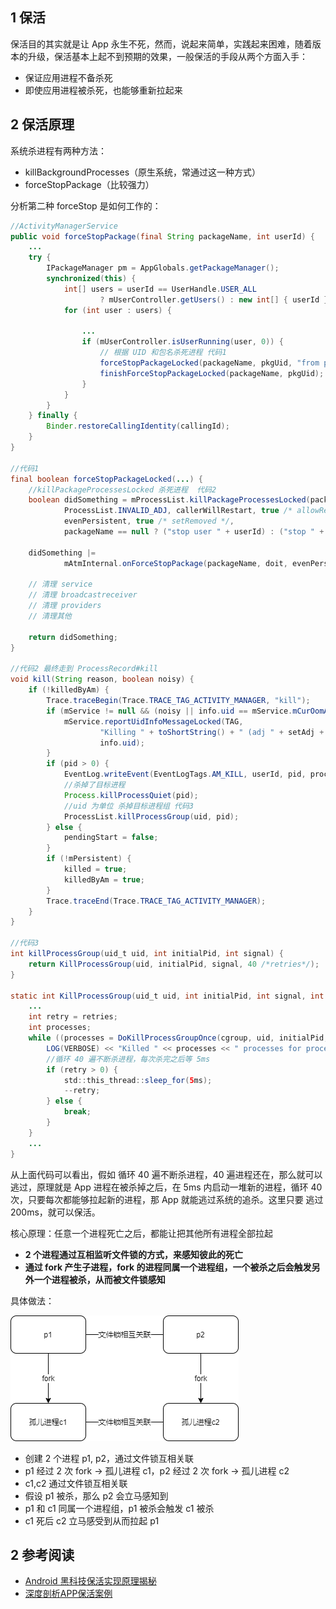 ## 1 保活

保活目的其实就是让 App 永生不死，然而，说起来简单，实践起来困难，随着版本的升级，保活基本上起不到预期的效果，一般保活的手段从两个方面入手：

* 保证应用进程不备杀死
* 即使应用进程被杀死，也能够重新拉起来

## 2 保活原理

系统杀进程有两种方法：

* killBackgroundProcesses（原生系统，常通过这一种方式）
* forceStopPackage（比较强力）

分析第二种 forceStop 是如何工作的：

```java
//ActivityManagerService
public void forceStopPackage(final String packageName, int userId) {
    ...
    try {
        IPackageManager pm = AppGlobals.getPackageManager();
        synchronized(this) {
            int[] users = userId == UserHandle.USER_ALL
                    ? mUserController.getUsers() : new int[] { userId };
            for (int user : users) {

                ...
                if (mUserController.isUserRunning(user, 0)) {
                	// 根据 UID 和包名杀死进程 代码1
                    forceStopPackageLocked(packageName, pkgUid, "from pid " + callingPid);
                    finishForceStopPackageLocked(packageName, pkgUid);
                }
            }
        }
    } finally {
        Binder.restoreCallingIdentity(callingId);
    }
}

//代码1
final boolean forceStopPackageLocked(...) {
    //killPackageProcessesLocked 杀死进程  代码2
    boolean didSomething = mProcessList.killPackageProcessesLocked(packageName, appId, userId,
            ProcessList.INVALID_ADJ, callerWillRestart, true /* allowRestart */, doit,
            evenPersistent, true /* setRemoved */,
            packageName == null ? ("stop user " + userId) : ("stop " + packageName));

    didSomething |=
            mAtmInternal.onForceStopPackage(packageName, doit, evenPersistent, userId);

    // 清理 service
    // 清理 broadcastreceiver
    // 清理 providers
    // 清理其他

    return didSomething;
}

//代码2 最终走到 ProcessRecord#kill
void kill(String reason, boolean noisy) {
    if (!killedByAm) {
        Trace.traceBegin(Trace.TRACE_TAG_ACTIVITY_MANAGER, "kill");
        if (mService != null && (noisy || info.uid == mService.mCurOomAdjUid)) {
            mService.reportUidInfoMessageLocked(TAG,
                    "Killing " + toShortString() + " (adj " + setAdj + "): " + reason,
                    info.uid);
        }
        if (pid > 0) {
            EventLog.writeEvent(EventLogTags.AM_KILL, userId, pid, processName, setAdj, reason);
            //杀掉了目标进程
            Process.killProcessQuiet(pid);
            //uid 为单位 杀掉目标进程组 代码3
            ProcessList.killProcessGroup(uid, pid);
        } else {
            pendingStart = false;
        }
        if (!mPersistent) {
            killed = true;
            killedByAm = true;
        }
        Trace.traceEnd(Trace.TRACE_TAG_ACTIVITY_MANAGER);
    }
}

//代码3
int killProcessGroup(uid_t uid, int initialPid, int signal) {
    return KillProcessGroup(uid, initialPid, signal, 40 /*retries*/);
}

static int KillProcessGroup(uid_t uid, int initialPid, int signal, int retries) {
    ...
    int retry = retries;
    int processes;
    while ((processes = DoKillProcessGroupOnce(cgroup, uid, initialPid, signal)) > 0) {
        LOG(VERBOSE) << "Killed " << processes << " processes for processgroup " << initialPid;
        //循环 40 遍不断杀进程，每次杀完之后等 5ms 
        if (retry > 0) {
            std::this_thread::sleep_for(5ms);
            --retry;
        } else {
            break;
        }
    }
    ...
}
```

从上面代码可以看出，假如 循环 40 遍不断杀进程，40 遍进程还在，那么就可以逃过，原理就是 App 进程在被杀掉之后，在 5ms 内启动一堆新的进程，循环 40 次，只要每次都能够拉起新的进程，那 App 就能逃过系统的追杀。这里只要 逃过 200ms，就可以保活。

核心原理：任意一个进程死亡之后，都能让把其他所有进程全部拉起

* **2 个进程通过互相监听文件锁的方式，来感知彼此的死亡**
* **通过 fork 产生子进程，fork 的进程同属一个进程组，一个被杀之后会触发另外一个进程被杀，从而被文件锁感知**

具体做法：

![](../asset/保活.png)

* 创建 2 个进程 p1, p2，通过文件锁互相关联
* p1 经过 2 次 fork -> 孤儿进程 c1，p2 经过 2 次 fork -> 孤儿进程 c2
* c1,c2 通过文件锁互相关联
* 假设 p1 被杀，那么 p2 会立马感知到
* p1 和 c1 同属一个进程组，p1 被杀会触发 c1 被杀
* c1 死后 c2 立马感受到从而拉起 p1

## 2 参考阅读

* [Android 黑科技保活实现原理揭秘](http://weishu.me/2020/01/16/a-keep-alive-method-on-android/)
* [深度剖析APP保活案例](http://gityuan.com/2018/02/24/process-keep-forever/)

